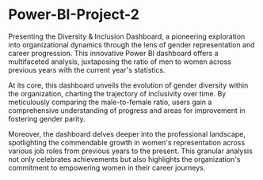 # Power-BI-Project-2
Presenting the Diversity & Inclusion Dashboard, a pioneering exploration into organizational dynamics through the lens of gender representation and career progression. 
This innovative Power BI dashboard offers a multifaceted analysis, juxtaposing the ratio of men to women across previous years with the current year's statistics.

At its core, this dashboard unveils the evolution of gender diversity within the organization, charting the trajectory of inclusivity over time.
By meticulously comparing the male-to-female ratio, users gain a comprehensive understanding of progress and areas for improvement in fostering gender parity.

Moreover, the dashboard delves deeper into the professional landscape, spotlighting the commendable growth in women's representation across various job roles from previous years to the present. 
This granular analysis not only celebrates achievements but also highlights the organization's commitment to empowering women in their career journeys.
